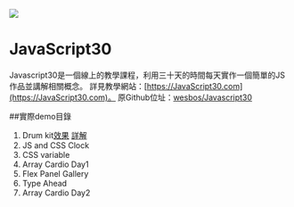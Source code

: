 ![](https://javascript30.com/images/JS3-social-share.png)

# JavaScript30

Javascript30是一個線上的教學課程，利用三十天的時間每天實作一個簡單的JS作品並講解相關概念。
詳見教學網站：[https://JavaScript30.com](https://JavaScript30.com)。
原Github位址：[wesbos/Javascript30](https://github.com/wesbos/JavaScript30)

##實際demo目錄

1. Drum kit[效果](./01%20-%20JavaScript%20Drum%20Kit)   [詳解](./01%20-%20JavaScript%20Drum%20Kit/README.md)
2. JS and CSS Clock
3. CSS variable
4. Array Cardio Day1
5. Flex Panel Gallery
6. Type Ahead
7. Array Cardio Day2